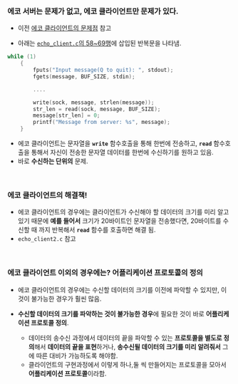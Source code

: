 ### 에코 서버는 문제가 없고, 에코 클라이언트만 문제가 있다.

* 이전 [에코 클라이언트의 문제점](https://github.com/taejin-seong/TCP-IP-Programming-Study-Note/edit/master/04.TCP%20%EA%B8%B0%EB%B0%98%20%EC%84%9C%EB%B2%84%20&%20%ED%81%B4%EB%9D%BC%EC%9D%B4%EC%96%B8%ED%8A%B8%201/043.lterative%20%EA%B8%B0%EB%B0%98%EC%9D%98%20%EC%84%9C%EB%B2%84,%20%ED%81%B4%EB%9D%BC%EC%9D%B4%EC%96%B8%ED%8A%B8%20%EA%B5%AC%ED%98%84/02.SUMMARY.md) 참고

* 아래는 [`echo_client.c`의 58~69행](https://github.com/taejin-seong/TCP-IP-Programming-Study-Note/blob/master/04.TCP%20%EA%B8%B0%EB%B0%98%20%EC%84%9C%EB%B2%84%20%26%20%ED%81%B4%EB%9D%BC%EC%9D%B4%EC%96%B8%ED%8A%B8%201/04-3.lterative%20%EA%B8%B0%EB%B0%98%EC%9D%98%20%EC%84%9C%EB%B2%84%2C%20%ED%81%B4%EB%9D%BC%EC%9D%B4%EC%96%B8%ED%8A%B8%20%EA%B5%AC%ED%98%84/echo_client.c)에 삽입된 반복문을 나타냄.

```C
while (1)
    {
        fputs("Input message(Q to quit): ", stdout);
        fgets(message, BUF_SIZE, stdin);

        ....

        write(sock, message, strlen(message));
        str_len = read(sock, message, BUF_SIZE);
        message[str_len] = 0;
        printf("Message from server: %s", message);
    }
```

* 에코 클라이언트는 문자열을 **`write`** 함수호출을 통해 한번에 전송하고, **`read`** 함수호출을 통해서 자신이 전송한 문자열 데이터를 한번에 수신하기를 원하고 있음.
* 바로 **수신하는 단위의** 문제.

<br>

### 에코 클라이언트의 해결책!

* 에코 클라이언트의 경우에는 클라이언트가 수신해야 할 데이터의 크기를 미리 알고 있기 때문에 **예를 들어서** 크기가 20바이트인 문자열을 전송했다면, 20바이트를 수신할 때 까지 반복해서 
  **`read`** 함수를 호출하면 해결 됨.
* `echo_client2.c` 참고

<br>

### 에코 클라이언트 이외의 경우에는? 어플리케이션 프로토콜의 정의


* 에코 클라이언트의 경우에는 수신할 데이터의 크기를 이전에 파악할 수 있지만, 이것이 불가능한 경우가 훨씬 많음.

* **수신할 데이터의 크기를 파악하는 것이 불가능한 경우**에 필요한 것이 바로 **어플리케이션 프로토콜 정의**.

    + 데이터의 송수신 과정에서 데이터의 끝을 파악할 수 있는 **프로토콜을 별도로 정의**해서 **데이터의 끝을 표현**하거나, **송수신될 데이터의 크기를 미리 알려줘서** 그에 따른 대비가 가능하도록 해야함.
    + 클라이언트의 구현과정에서 이렇게 하나,둘 씩 만들어지는 프로토콜을 모아서 **어플리케이션 프로토콜**이라함.

